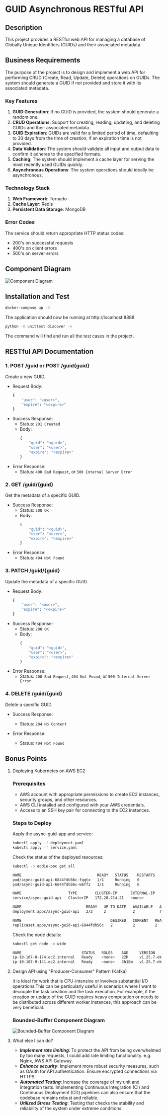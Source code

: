 # GUID Asynchronous RESTful API

## Description
This project provides a RESTful web API for managing a database of Globally Unique Identifiers (GUIDs) and their associated metadata.


## Business Requirements
The purpose of the project is to design and implement a web API for performing CRUD (Create, Read, Update, Delete) operations on GUIDs. The system should generate a GUID if not provided and store it with its associated metadata.

### Key Features
1. **GUID Generation**: If no GUID is provided, the system should generate a random one. 
2. **CRUD Operations**: Support for creating, reading, updating, and deleting GUIDs and their associated metadata.
3. **GUID Expiration**: GUIDs are valid for a limited period of time, defaulting to 30 days from the time of creation, if an expiration time is not provided.
4. **Data Validation**: The system should validate all input and output data to confirm it adheres to the specified formats.
5. **Caching**: The system should implement a cache layer for serving the most recently used GUIDs quickly.
6. **Asynchronous Operations**: The system operations should ideally be asynchronous.

### Technology Stack
1. **Web Framework**: Tornado
2. **Cache Layer**: Redis
3. **Persistent Data Storage**: MongoDB

### Error Codes
The service should return appropriate HTTP status codes:
- 200's on successful requests
- 400's on client errors
- 500's on server errors

## Component Diagram
![Component Diagram](/png/component%20diagram.png)

## Installation and Test
```bash
docker-compose up -d
```
The application should now be running at http://localhost:8888.

```bash
python -m unittest discover -v
```
The command will find and run all the test cases in the project.

## RESTful API Documentation

### 1. POST /guid or POST /guid{guid}
Create a new GUID.

- Request Body:
    ```bash
    {
        "user": "<user>",
        "expire": "<expire>"
    }
    ```
- Success Response:
  - Status: `201 Created`
  - Body:
    ```bash
    {
        "guid": "<guid>",
        "user": "<user>",
        "expire": "<expire>"
    }
    ```
- Error Response:
  - Status: `400 Bad Request`, or `500 Internal Server Error`

### 2. GET /guid/{guid}
Get the metadata of a specific GUID.

- Success Response:
  - Status: `200 OK`
  - Body:
    ```bash
    {
        "guid": "<guid>",
        "user": "<user>",
        "expire": "<expire>"
    }
    ```
- Error Response:
  - Status: `404 Not Found`
  
### 3. PATCH /guid/{guid}
Update the metadata of a specific GUID.

- Request Body:
    ```bash
    {
        "user": "<user>",
        "expire": "<expire>"
    }
    ```
- Success Response:
  - Status: `200 OK`
  - Body:
    ```bash
    {
        "guid": "<guid>",
        "user": "<user>",
        "expire": "<expire>"
    }
    ```
- Error Response:
  - Status: `400 Bad Request`, `404 Not Found`, or `500 Internal Server Error`

### 4. DELETE /guid/{guid}
Delete a specific GUID.

- Success Response:
  - Status: `204 No Content`

- Error Response:
  - Status: `404 Not Found`

## Bonus Points

1. Deploying Kubernetes on AWS EC2
    ### Prerequisites

    - AWS account with appropriate permissions to create EC2 instances, security groups, and other resources.
    - AWS CLI installed and configured with your AWS credentials.
    - Access to an SSH key pair for connecting to the EC2 instances.

    ### Steps to Deploy
    Apply the async-guid-app and service:
    ```bash
    kubectl apply -f deployment.yaml
    kubectl apply -f service.yaml
    ```
    Check the status of the deployed resources:
    ```bash
    kubectl -n eddie-poc get all 

    NAME                                  READY   STATUS    RESTARTS   AGE
    pod/async-guid-api-6844fdb56c-fqqtx   1/1     Running   0          7m9s
    pod/async-guid-api-6844fdb56c-w6ffz   1/1     Running   0          7m9s

    NAME                     TYPE        CLUSTER-IP      EXTERNAL-IP   PORT(S)   AGE
    service/async-guid-api   ClusterIP   172.20.214.21   <none>        80/TCP    6m47s

    NAME                             READY   UP-TO-DATE   AVAILABLE   AGE
    deployment.apps/async-guid-api   2/2     2            2           7m10s

    NAME                                        DESIRED   CURRENT   READY   AGE
    replicaset.apps/async-guid-api-6844fdb56c   2         2         2       7m11s
    ```

    Check the node details:
    ```bash
    kubectl get node -o wide

    NAME                           STATUS   ROLES    AGE     VERSION               INTERNAL-IP    EXTERNAL-IP   OS-IMAGE         KERNEL-VERSION                  CONTAINER-RUNTIME
    ip-10-107-8-174.ec2.internal   Ready    <none>   22h     v1.25.7-eks-a59e1f0   10.107.8.174   <none>        Amazon Linux 2   5.10.173-154.642.amzn2.x86_64   containerd://1.6.6
    ip-10-107-9-141.ec2.internal   Ready    <none>   3h18m   v1.25.7-eks-a59e1f0   10.107.9.141   <none>        Amazon Linux 2   5.10.173-154.642.amzn2.x86_64   containerd://1.6.6
    ```

2. Design API using "Producer-Consumer" Pattern (Kafka)
   
   It is ideal for work that is CPU-intensive or involves substantial I/O operations.This can be particularly useful in scenarios where I want to decouple the task creation and the task execution. For example, if the creation or update of the GUID requires heavy computation or needs to be distributed across different worker instances, this approach can be very beneficial.

   ### Bounded-Buffer Component Diagram
   ![Bounded-Buffer Component Diagram](/png/kafka%20component.png)


3. What else I can do?
   - ***Implement rate limiting***: To protect the API from being overwhelmed by too many requests, I could add rate limiting functionality. e.g. Nginx, AWS API Gateway.
   - ***Enhance security***: Implement more robust security measures, such as OAuth for API authentication. Ensure encrypted connections via HTTPS.
   - ***Automated Testing***: Increase the coverage of my unit and integration tests. Implementing Continuous Integration (CI) and Continuous Deployment (CD) pipelines can also ensure that the codebase remains robust and reliable.
   - ***Utilized Stress Testing***: Testing that checks the stability and reliability of the system under extreme conditions.